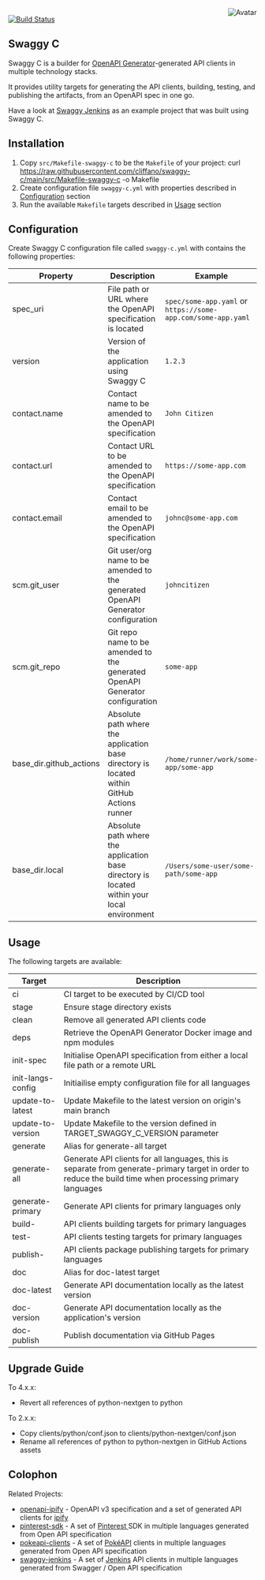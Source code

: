 <img align="right" src="https://raw.github.com/cliffano/swaggy-c/master/avatar.jpg" alt="Avatar"/>

[![Build Status](https://github.com/cliffano/swaggy-c/actions/workflows/ci-workflow.yaml/badge.svg)](https://github.com/cliffano/swaggy-c/actions/workflows/ci-workflow.yaml)
<br/>

Swaggy C
--------

Swaggy C is a builder for [OpenAPI Generator](https://openapi-generator.tech/)-generated API clients in multiple technology stacks.

It provides utility targets for generating the API clients, building, testing, and publishing the artifacts, from an OpenAPI spec in one go.

Have a look at [Swaggy Jenkins](http://github.com/cliffano/swaggy-jenkins) as an example project that was built using Swaggy C.

Installation
------------

1. Copy `src/Makefile-swaggy-c` to be the `Makefile` of your project:
    curl https://raw.githubusercontent.com/cliffano/swaggy-c/main/src/Makefile-swaggy-c -o Makefile
2. Create configuration file `swaggy-c.yml` with properties described in [Configuration](#configuration) section
3. Run the available `Makefile` targets described in [Usage](#usage) section

Configuration
-------------

Create Swaggy C configuration file called `swaggy-c.yml` with contains the following properties:

| Property | Description | Example |
|----------|-------------|---------|
| spec_uri | File path or URL where the OpenAPI specification is located | `spec/some-app.yaml` or `https://some-app.com/some-app.yaml` |
| version | Version of the application using Swaggy C | `1.2.3` |
| contact.name | Contact name to be amended to the OpenAPI specification | `John Citizen` |
| contact.url | Contact URL to be amended to the OpenAPI specification | `https://some-app.com` |
| contact.email | Contact email to be amended to the OpenAPI specification | `johnc@some-app.com` |
| scm.git_user | Git user/org name to be amended to the generated  OpenAPI Generator configuration | `johncitizen` |
| scm.git_repo | Git repo name to be amended to the generated OpenAPI Generator configuration | `some-app` |
| base_dir.github_actions | Absolute path where the application base directory is located within GitHub Actions runner | `/home/runner/work/some-app/some-app` |
| base_dir.local | Absolute path where the application base directory is located within your local environment | `/Users/some-user/some-path/some-app` |

Usage
-----

The following targets are available:

| Target | Description |
|--------|-------------|
| ci | CI target to be executed by CI/CD tool |
| stage | Ensure stage directory exists |
| clean | Remove all generated API clients code |
| deps | Retrieve the OpenAPI Generator Docker image and npm modules |
| init-spec | Initialise OpenAPI specification from either a local file path or a remote URL |
| init-langs-config | Initiailise empty configuration file for all languages |
| update-to-latest | Update Makefile to the latest version on origin's main branch |
| update-to-version | Update Makefile to the version defined in TARGET_SWAGGY_C_VERSION parameter |
| generate | Alias for generate-all target |
| generate-all | Generate API clients for all languages, this is separate from generate-primary target in order to reduce the build time when processing primary languages |
| generate-primary | Generate API clients for primary languages only |
| build-<lang> | API clients building targets for primary languages |
| test-<lang> | API clients testing targets for primary languages |
| publish-<lang> | API clients package publishing targets for primary languages |
| doc | Alias for doc-latest target |
| doc-latest | Generate API documentation locally as the latest version |
| doc-version | Generate API documentation locally as the application's version |
| doc-publish | Publish documentation via GitHub Pages |

Upgrade Guide
-------------

To 4.x.x:

* Revert all references of python-nextgen to python

To 2.x.x:

* Copy clients/python/conf.json to clients/python-nextgen/conf.json
* Rename all references of python to python-nextgen in GitHub Actions assets

Colophon
--------

Related Projects:

* [openapi-ipify](http://github.com/cliffano/openapi-ipify) - OpenAPI v3 specification and a set of generated API clients for [ipify](https://www.ipify.org/)
* [pinterest-sdk](http://github.com/cliffano/pinterest-sdk) - A set of [Pinterest ](https://pinterest.com/) SDK in multiple languages generated from Open API specification
* [pokeapi-clients](http://github.com/cliffano/pokeapi-clients) - A set of [PokéAPI](https://pokeapi.co/) clients in multiple languages generated from Open API specification
* [swaggy-jenkins](http://github.com/cliffano/swaggy-jenkins) - A set of [Jenkins](https://www.jenkins.io/) API clients in multiple languages generated from Swagger / Open API specification

